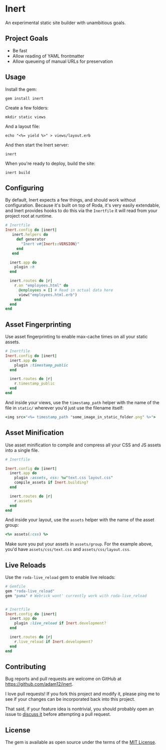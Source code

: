 # Inert

An experimental static site builder with unambitious goals.

## Project Goals

- Be fast
- Allow reading of YAML frontmatter
- Allow queueing of manual URLs for preservation


## Usage

Install the gem:

    gem install inert

Create a few folders:

    mkdir static views

And a layout file:

    echo "<%= yield %>" > views/layout.erb

And then start the Inert server:

    inert

When you're ready to deploy, build the site:

    inert build

## Configuring

By default, Inert expects a few things, and should work without configuration.
Because it's built on top of Roda, it's very easily extendable, and Inert
provides hooks to do this via the `Inertfile` it will read from your project
root at runtime.

```ruby
# Inertfile
Inert.config do |inert|
   inert.helpers do
     def generator
       "Inert v#{Inert::VERSION}"
     end
   end

  inert.app do
    plugin :h
  end

  inert.routes do |r|
    r.on "employees.html" do
      @employees = [] # Read in actual data here
      view("employees.html.erb")
    end
  end
end
```

## Asset Fingerprinting

Use asset fingerprinting to enable max-cache times on all your static assets.

```ruby
# Inertfile
Inert.config do |inert|
  inert.app do
    plugin :timestamp_public
  end

  inert.routes do |r|
    r.timestamp_public
  end
end
```

And inside your views, use the `timestamp_path` helper with the name of the file
in `static/` wherever you'd just use the filename itself:

```ruby
<img src="<%= timestamp_path "some_image_in_static_folder.png" %>">
```

## Asset Minification

Use asset minification to compile and compress all your CSS and JS assets into
a single file.

```ruby
# Inertfile

Inert.config do |inert|
  inert.app do
    plugin :assets, css: %w"text.css layout.css"
    compile_assets if Inert.building?
  end

  inert.routes do |r|
    r.assets
  end
end
```

And inside your layout, use the `assets` helper with the name of the asset group:

```ruby
<%= assets(:css) %>
```

Make sure you put your assets in `assets/group`. For the example above, you'd have
`assets/css/text.css` and `assets/css/layout.css`.


## Live Reloads

Use the `roda-live_reload` gem to enable live reloads:


```ruby
# Gemfile
gem "roda-live_reload"
gem "puma" # Webrick wont' currently work with roda-live_reload


# Inertfile
Inert.config do |inert|
  inert.app do
    plugin :live_reload if Inert.development?
  end

  inert.routes do |r|
    r.live_reload if Inert.development?
  end
end
```

## Contributing

Bug reports and pull requests are welcome on GitHub at https://github.com/adam12/inert.

I love pull requests! If you fork this project and modify it, please ping me to see
if your changes can be incorporated back into this project.

That said, if your feature idea is nontrivial, you should probably open an issue to
[discuss it](http://www.igvita.com/2011/12/19/dont-push-your-pull-requests/)
before attempting a pull request.

## License

The gem is available as open source under the terms of the [MIT License](http://opensource.org/licenses/MIT).
